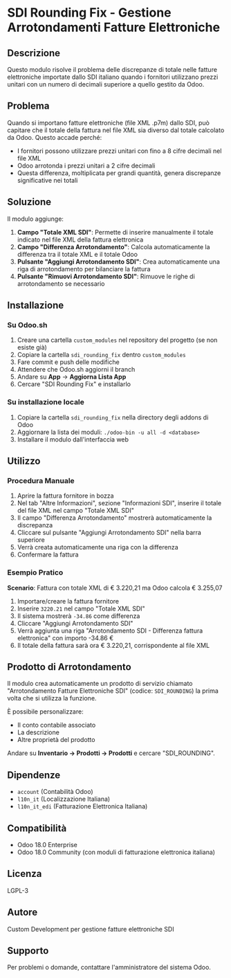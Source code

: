 # SDI Rounding Fix - Gestione Arrotondamenti Fatture Elettroniche

## Descrizione

Questo modulo risolve il problema delle discrepanze di totale nelle fatture elettroniche importate dallo SDI italiano quando i fornitori utilizzano prezzi unitari con un numero di decimali superiore a quello gestito da Odoo.

## Problema

Quando si importano fatture elettroniche (file XML .p7m) dallo SDI, può capitare che il totale della fattura nel file XML sia diverso dal totale calcolato da Odoo. Questo accade perché:

- I fornitori possono utilizzare prezzi unitari con fino a 8 cifre decimali nel file XML
- Odoo arrotonda i prezzi unitari a 2 cifre decimali
- Questa differenza, moltiplicata per grandi quantità, genera discrepanze significative nei totali

## Soluzione

Il modulo aggiunge:

1. **Campo "Totale XML SDI"**: Permette di inserire manualmente il totale indicato nel file XML della fattura elettronica
2. **Campo "Differenza Arrotondamento"**: Calcola automaticamente la differenza tra il totale XML e il totale Odoo
3. **Pulsante "Aggiungi Arrotondamento SDI"**: Crea automaticamente una riga di arrotondamento per bilanciare la fattura
4. **Pulsante "Rimuovi Arrotondamento SDI"**: Rimuove le righe di arrotondamento se necessario

## Installazione

### Su Odoo.sh

1. Creare una cartella `custom_modules` nel repository del progetto (se non esiste già)
2. Copiare la cartella `sdi_rounding_fix` dentro `custom_modules`
3. Fare commit e push delle modifiche
4. Attendere che Odoo.sh aggiorni il branch
5. Andare su **App** → **Aggiorna Lista App**
6. Cercare "SDI Rounding Fix" e installarlo

### Su installazione locale

1. Copiare la cartella `sdi_rounding_fix` nella directory degli addons di Odoo
2. Aggiornare la lista dei moduli: `./odoo-bin -u all -d <database>`
3. Installare il modulo dall'interfaccia web

## Utilizzo

### Procedura Manuale

1. Aprire la fattura fornitore in bozza
2. Nel tab "Altre Informazioni", sezione "Informazioni SDI", inserire il totale del file XML nel campo "Totale XML SDI"
3. Il campo "Differenza Arrotondamento" mostrerà automaticamente la discrepanza
4. Cliccare sul pulsante "Aggiungi Arrotondamento SDI" nella barra superiore
5. Verrà creata automaticamente una riga con la differenza
6. Confermare la fattura

### Esempio Pratico

**Scenario**: Fattura con totale XML di € 3.220,21 ma Odoo calcola € 3.255,07

1. Importare/creare la fattura fornitore
2. Inserire `3220.21` nel campo "Totale XML SDI"
3. Il sistema mostrerà `-34.86` come differenza
4. Cliccare "Aggiungi Arrotondamento SDI"
5. Verrà aggiunta una riga "Arrotondamento SDI - Differenza fattura elettronica" con importo -34.86 €
6. Il totale della fattura sarà ora € 3.220,21, corrispondente al file XML

## Prodotto di Arrotondamento

Il modulo crea automaticamente un prodotto di servizio chiamato "Arrotondamento Fatture Elettroniche SDI" (codice: `SDI_ROUNDING`) la prima volta che si utilizza la funzione.

È possibile personalizzare:
- Il conto contabile associato
- La descrizione
- Altre proprietà del prodotto

Andare su **Inventario → Prodotti → Prodotti** e cercare "SDI_ROUNDING".

## Dipendenze

- `account` (Contabilità Odoo)
- `l10n_it` (Localizzazione Italiana)
- `l10n_it_edi` (Fatturazione Elettronica Italiana)

## Compatibilità

- Odoo 18.0 Enterprise
- Odoo 18.0 Community (con moduli di fatturazione elettronica italiana)

## Licenza

LGPL-3

## Autore

Custom Development per gestione fatture elettroniche SDI

## Supporto

Per problemi o domande, contattare l'amministratore del sistema Odoo.

